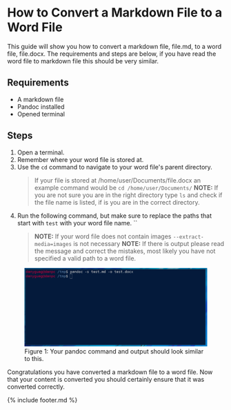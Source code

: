 # How to Convert a Markdown File to a Word File

This guide will show you how to convert a markdown file, file.md, to a word file, file.docx.  The requirements and steps are below, if you have read the word file to markdown file this should be very similar.

## Requirements

- A markdown file
- Pandoc installed
- Opened terminal

## Steps

1. Open a terminal.
2. Remember where your word file is stored at.
3. Use the `cd` command to navigate to your word file's parent directory.
   > If your file is stored at /home/user/Documents/file.docx an example command would be `cd /home/user/Documents/`
   > **NOTE:** If you are not sure you are in the right directory type `ls` and check if the file name is listed, if is you are in the correct directory.
4. Run the following command, but make sure to replace the paths that start with `test` with your word file name.
   ``
   > **NOTE:** If your word file does not contain images `--extract-media=images` is not necessary
   > **NOTE:** If there is output please read the message and correct the mistakes, most likely you have not specified a valid path to a word file.
<figure>
<img src="images/pandoc_markdown_to_word.png" alt="Picture of a successful Pandoc execution">
<figcaption>Figure 1: Your pandoc command and output should look similar to this.</figcaption>
</figure>



Congratulations you have converted a markdown file to a word file.  Now that your content is converted you should certainly ensure that it was converted correctly.

{% include footer.md %}
